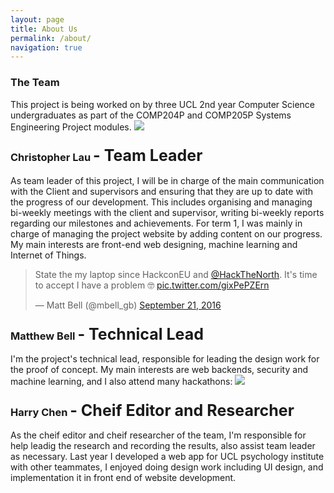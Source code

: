 ```yaml
---
layout: page
title: About Us
permalink: /about/
navigation: true
---
```


<h3 class="section-header">The Team</h3>
This project is being worked on by three UCL 2nd year Computer Science undergraduates as part of the COMP204P and COMP205P Systems Engineering Project modules.

<img src="{{ site.baseurl }}/assets/img/chris.jpg" class="thumbnail">

<h3 class="section-header">Christopher Lau <span class="lead" style="font-size:25px;">- Team Leader</span></h3>
As team leader of this project, I will be in charge of the main communication with the Client and supervisors and ensuring that they are up to date with the progress of our development. This includes organising and managing bi-weekly meetings with the client and supervisor, writing bi-weekly reports regarding our milestones and achievements. For term 1, I was mainly in charge of managing the project website by adding content on our progress. My main interests are front-end web designing, machine learning and Internet of Things.


<blockquote class="twitter-tweet" data-lang="en"><p lang="en" dir="ltr">State the my laptop since HackconEU and <a href="https://twitter.com/HackTheNorth">@HackTheNorth</a>. It&#39;s time to accept I have a problem 🤓 <a href="https://t.co/gixPePZErn">pic.twitter.com/gixPePZErn</a></p>&mdash; Matt Bell (@mbell_gb) <a href="https://twitter.com/mbell_gb/status/778625977693925377">September 21, 2016</a></blockquote>
<script async src="https://platform.twitter.com/widgets.js" charset="utf-8"></script>
<h3 class="section-header">Matthew Bell <span class="lead" style="font-size:25px;">- Technical Lead</span></h3>
I'm the project's technical lead, responsible for leading the design work for the proof of concept. My main interests are web backends, security and machine learning, and I also attend many hackathons:

<img src="{{ site.baseurl }}/assets/img/harry1.jpg" class="thumbnail">

<h3 class="section-header">Harry Chen <span class="lead" style="font-size:25px;">- Cheif Editor and Researcher</span></h3>
As the cheif editor and cheif researcher of the team, I'm responsible for help leadig the research and recording the results, also assist team leader as necessary. Last year I developed a web app for UCL psychology institute with other teammates, I enjoyed doing design work including UI design, and implementation it in front end of website development.
